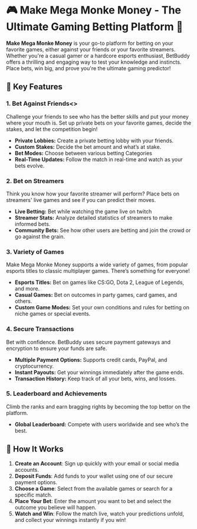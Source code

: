 # 🎮 Make Mega Monke Money - The Ultimate Gaming Betting Platform 🎲

**Make Mega Monke Money** is your go-to platform for betting on your favorite games, either against your friends or your favorite streamers. Whether you're a casual gamer or a hardcore esports enthusiast, BetBuddy offers a thrilling and engaging way to test your knowledge and instincts. Place bets, win big, and prove you're the ultimate gaming predictor!

## 🚀 Key Features

### 1. **Bet Against Friends**<>

Challenge your friends to see who has the better skills and put your money where your mouth is. Set up private bets on your favorite games, decide the stakes, and let the competition begin!

- **Private Lobbies:** Create a private betting lobby with your friends.
- **Custom Stakes:** Decide the bet amount and what’s at stake.
- **Bet Modes:** Choose between various betting Categories
- **Real-Time Updates:** Follow the match in real-time and watch as your bets evolve.

### 2. **Bet on Streamers**

Think you know how your favorite streamer will perform? Place bets on streamers' live games and see if you can predict their moves.

- **Live Betting:** Bet while watching the game live on twitch
- **Streamer Stats:** Analyze detailed statistics of streamers to make informed bets.
- **Community Bets:** See how other users are betting and join the crowd or go against the grain.

### 3. **Variety of Games**

Make Mega Monke Money supports a wide variety of games, from popular esports titles to classic multiplayer games. There’s something for everyone!

- **Esports Titles:** Bet on games like CS:GO, Dota 2, League of Legends, and more.
- **Casual Games:** Bet on outcomes in party games, card games, and others.
- **Custom Game Modes:** Set your own conditions and rules for betting on niche games or special events.

### 4. **Secure Transactions**

Bet with confidence. BetBuddy uses secure payment gateways and encryption to ensure your funds are safe.

- **Multiple Payment Options:** Supports credit cards, PayPal, and cryptocurrency.
- **Instant Payouts:** Get your winnings immediately after the game ends.
- **Transaction History:** Keep track of all your bets, wins, and losses.

### 5. **Leaderboard and Achievements**

Climb the ranks and earn bragging rights by becoming the top bettor on the platform.

- **Global Leaderboard:** Compete with users worldwide and see who’s the best.

## 🎉 How It Works

1. **Create an Account**: Sign up quickly with your email or social media accounts.
2. **Deposit Funds**: Add funds to your wallet using one of our secure payment options.
3. **Choose a Game**: Select from the available games or search for a specific match.
4. **Place Your Bet**: Enter the amount you want to bet and select the outcome you believe will happen.
5. **Watch and Win**: Follow the match live, watch your predictions unfold, and collect your winnings instantly if you win!
